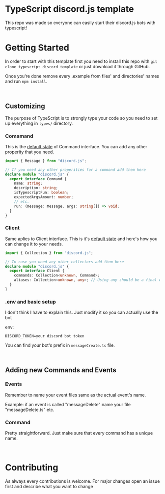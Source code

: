 # TypeScript discord.js template

This repo was made so everyone can easily start their discord.js bots with typescript!

# Getting Started

In order to start with this template first you need to install this repo with `git clone typescript discord template` or just download it through GitHub. <br/>

Once you're done remove every .example from files' and directories' names and run `npm install`.

<br/>

## Customizing

The purpose of TypeScript is to strongly type your code so you need to set up everything in `types/` directory.

### Comamand

This is the [default state](https://github.com/TeloiDev/typescript-discord.js-template/blob/default/src/types/Command.ts) of Command interface. You can add any other properity that you need.

```ts
import { Message } from "discord.js";

// If you need any other properities for a command add them here
declare module "discord.js" {
  export interface Command {
    name: string;
    description: string;
    isTypescriptFun: boolean;
    expectedArgsAmount: number;
    // etc.
    run: (message: Message, args: string[]) => void;
  }
}
```

### Client

Same aplies to Client interface. This is it's [default state](https://github.com/TeloiDev/typescript-discord.js-template/blob/default/src/types/Client.ts) and here's how you can change it to your needs.

```ts
import { Collection } from "discord.js";

// In case you need any other collectors add them here
declare module "discord.js" {
  export interface Client {
    commands: Collection<unknown, Command>;
    aliases: Collection<unknown, any>; // Using any should be a final decission and you shouldn't use it unless it's necessary
  }
}
```

### .env and basic setup

I don't think I have to explain this. Just modify it so you can actually use the bot

env:

```env
DISCORD_TOKEN=your discord bot token
```

You can find your bot's prefix in `messageCreate.ts` file.

<br/>

## Adding new Commands and Events

### Events

Remember to name your event files same as the actual event's name.

Example: if an event is called "messageDelete" name your file "messageDelete.ts" etc.

### Command

Pretty straightforward. Just make sure that every command has a unique name.

<br/>

# Contributing

As always every contributions is welcome. For major changes open an issue first and describe what you want to change
